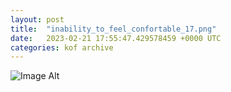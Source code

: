 ```yaml
---
layout:	post
title:	"inability_to_feel_confortable_17.png"
date:	2023-02-21 17:55:47.429578459 +0000 UTC
categories:	kof archive
---
```


![Image Alt](https://k0f.github.io/assets/inability_to_feel_confortable_17.png)